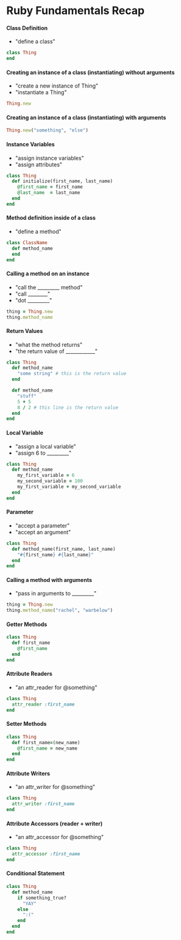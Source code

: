 # Ruby Fundamentals Recap

#### Class Definition

* "define a class"

```ruby
class Thing
end
```

#### Creating an instance of a class (instantiating) without arguments

* "create a new instance of Thing"
* "instantiate a Thing"

```ruby
Thing.new
```

#### Creating an instance of a class (instantiating) with arguments

```ruby
Thing.new("something", "else")
```

#### Instance Variables

* "assign instance variables"
* "assign attributes"

```ruby
class Thing
  def initialize(first_name, last_name)
    @first_name = first_name
    @last_name  = last_name
  end
end
```

#### Method definition inside of a class

* "define a method"

```ruby
class ClassName
  def method_name
  end
end
```

#### Calling a method on an instance

* "call the _________ method"
* "call ________"
* "dot _________"

```ruby
thing = Thing.new
thing.method_name
```

#### Return Values

* "what the method returns"
* "the return value of ____________"

```ruby
class Thing
  def method_name
    "some string" # this is the return value
  end

  def method_name
    "stuff"
    5 + 5
    8 / 2 # this line is the return value
  end
end
```

#### Local Variable

* "assign a local variable"
* "assign 6 to _________"

```ruby
class Thing
  def method_name
    my_first_variable = 6
    my_second_variable = 100
    my_first_variable + my_second_variable
  end
end
```

#### Parameter

* "accept a parameter"
* "accept an argument"

```ruby
class Thing
  def method_name(first_name, last_name)
    "#{first_name} #{last_name}"
  end
end
```

#### Calling a method with arguments

* "pass in arguments to _________"

```ruby
thing = Thing.new
thing.method_name("rachel", "warbelow")
```

#### Getter Methods

```ruby
class Thing
  def first_name
    @first_name
  end
end
```

#### Attribute Readers

* "an attr_reader for @something"

```ruby
class Thing
  attr_reader :first_name
end
```

#### Setter Methods

```ruby
class Thing
  def first_name=(new_name)
    @first_name = new_name
  end
end
```

#### Attribute Writers

* "an attr_writer for @something"

```ruby
class Thing
  attr_writer :first_name
end
```

#### Attribute Accessors (reader + writer)

* "an attr_accessor for @something"

```ruby
class Thing
  attr_accessor :first_name
end
```

#### Conditional Statement

```ruby
class Thing
  def method_name
    if something_true?
      "YAY"
    else
      ":("
    end
  end
end
```
